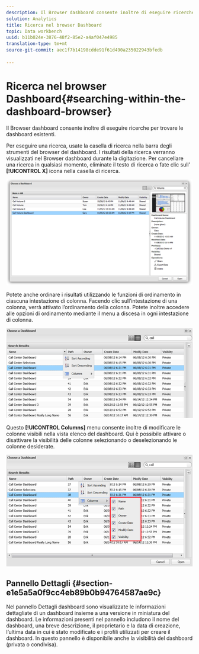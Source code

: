 ```yaml
---
description: Il Browser dashboard consente inoltre di eseguire ricerche per trovare le dashboard esistenti.
solution: Analytics
title: Ricerca nel browser Dashboard
topic: Data workbench
uuid: b11b024e-3876-48f2-85e2-a4af047e4985
translation-type: tm+mt
source-git-commit: aec1f7b14198cdde91f61d490a235022943bfedb

---
```



# Ricerca nel browser Dashboard{#searching-within-the-dashboard-browser}

Il Browser dashboard consente inoltre di eseguire ricerche per trovare le dashboard esistenti.

Per eseguire una ricerca, usate la casella di ricerca nella barra degli strumenti del browser del dashboard. I risultati della ricerca verranno visualizzati nel Browser dashboard durante la digitazione. Per cancellare una ricerca in qualsiasi momento, eliminate il testo di ricerca o fate clic sull’ **[!UICONTROL X]** icona nella casella di ricerca.

![](assets/search.png)

Potete anche ordinare i risultati utilizzando le funzioni di ordinamento in ciascuna intestazione di colonna. Facendo clic sull’intestazione di una colonna, verrà attivato l’ordinamento della colonna. Potete inoltre accedere alle opzioni di ordinamento mediante il menu a discesa in ogni intestazione di colonna.

![](assets/sorting.png)

Questo **[!UICONTROL Columns]** menu consente inoltre di modificare le colonne visibili nella vista elenco del dashboard. Qui è possibile attivare o disattivare la visibilità delle colonne selezionando o deselezionando le colonne desiderate.

![](assets/sorting_columns.png)

## Pannello Dettagli {#section-e1e5a5a0f9cc4eb89b0b94764587ae9c}

Nel pannello Dettagli dashboard sono visualizzate le informazioni dettagliate di un dashboard insieme a una versione in miniatura del dashboard. Le informazioni presenti nel pannello includono il nome del dashboard, una breve descrizione, il proprietario e la data di creazione, l’ultima data in cui è stato modificato e i profili utilizzati per creare il dashboard. In questo pannello è disponibile anche la visibilità del dashboard (privata o condivisa).
